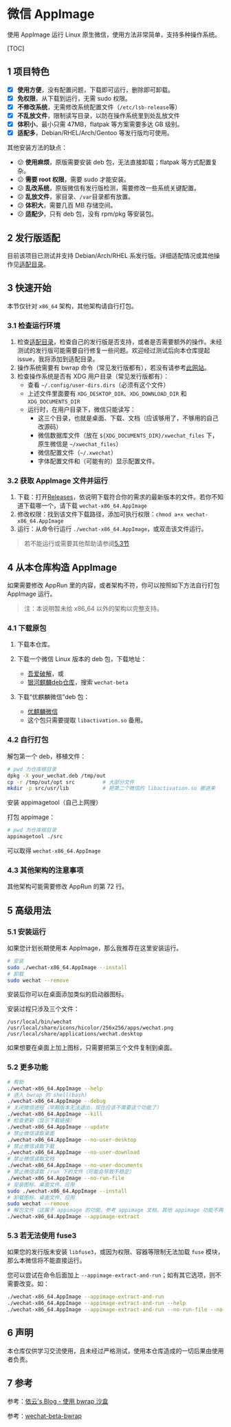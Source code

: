 # 微信 AppImage

使用 AppImage 运行 Linux 原生微信，使用方法非常简单，支持多种操作系统。

[TOC]

## 1 项目特色

- [x] **使用方便**，没有配置问题，下载即可运行，删除即可卸载。
- [x] **免权限**，从下载到运行，无需 sudo 权限。
- [x] **不修改系统**，无需修改系统配置文件（`/etc/lsb-release`等）
- [x] **不乱放文件**，限制读写目录，以防在操作系统里到处乱放文件
- [x] **体积小**，最小只需 47MB，flatpak 等方案需要多达 GB 级别。
- [x] **适配多**，Debian/RHEL/Arch/Gentoo 等发行版均可使用。

其他安装方法的缺点：

- 😕 **使用麻烦**，原版需要安装 deb 包，无法直接卸载；flatpak 等方式配置复杂。
- 😕 **需要 root 权限**，需要 sudo 才能安装。
- 😕 **乱改系统**，原版微信有发行版检测，需要修改一些系统关键配置。
- 😕 **乱放文件**，家目录、`/var`目录都有放置。
- 😕 **体积大**，需要几百 MB 存储空间。
- 😕 **适配少**，只有 deb 包，没有 rpm/pkg 等安装包。

## 2 发行版适配

目前该项目已测试并支持 Debian/Arch/RHEL 系发行版。详细适配情况或其他操作见[适配目录](./distros.md)。

## 3 快速开始

本节仅针对 `x86_64` 架构，其他架构请自行打包。

### 3.1 检查运行环境

1. 检查[适配目录](./distros.md)，检查自己的发行版是否支持，或者是否需要额外的操作。未经测试的发行版可能需要自行修复一些问题。欢迎经过测试后向本仓库提起 issue，我将添加到适配目录。
2. 操作系统需要有 bwrap 命令（常见发行版都有），若没有请参考[此网站](https://command-not-found.com/bwrap)。
3. 检查操作系统是否有 XDG 用户目录（常见发行版都有）：
   - 查看 `~/.config/user-dirs.dirs`（必须有这个文件）
   - 上述文件里面要有 `XDG_DESKTOP_DIR`、`XDG_DOWNLOAD_DIR` 和 `XDG_DOCUMENTS_DIR`
   - 运行时，在用户目录下，微信只能读写：
     - 这三个目录，也就是桌面、下载、文档（应该够用了，不够用的自己改源码）
     - 微信数据库文件（放在 `${XDG_DOCUMENTS_DIR}/xwechat_files` 下，原生微信是 `~/xwechat_files`）
     - 微信配置文件（`~/.xwechat`）
     - 字体配置文件和（可能有的）显示配置文件。

### 3.2 获取 AppImage 文件并运行

1. 下载：打开[Releases](https://github.com/KZ25T/wechat-appimage/releases)，依说明下载符合你的需求的最新版本的文件。若你不知道下载哪一个，请下载 `wechat-x86_64.AppImage`
2. 修改权限：找到该文件下载路径，添加可执行权限：`chmod a+x wechat-x86_64.AppImage`
3. 运行：从命令行运行 `./wechat-x86_64.AppImage`，或双击该文件运行。

> 若不能运行或需要其他帮助请参阅[5.3节](#53-若无法使用-fuse3)

## 4 从本仓库构造 AppImage

如果需要修改 AppRun 里的内容，或者架构不符，你可以按照如下方法自行打包 AppImage 运行。

> 注：本说明暂未给 x86_64 以外的架构以完整支持。

### 4.1 下载原包

1. 下载本仓库。
2. 下载一个微信 Linux 版本的 deb 包，下载地址：

   - [吾爱破解](https://www.52pojie.cn/thread-1896902-1-1.html)，或
   - [银河麒麟deb仓库](https://archive2.kylinos.cn/deb/kylin/production/PART-V10-SP1/custom/partner/V10-SP1/pool/all/)，搜索 `wechat-beta`

3. 下载“优麒麟微信”deb 包：

   - [优麒麟微信](https://www.ubuntukylin.com/applications/106-cn.html)
   - 这个包只需要提取 `libactivation.so` 备用。

### 4.2 自行打包

解包第一个 deb，移植文件：

```bash
# pwd 为仓库根目录
dpkg -X your_wechat.deb /tmp/out
cp -r /tmp/out/opt src         # 大部分文件
mkdir -p src/usr/lib           # 把第二个微信的 libactivation.so 挪进来
```

安装 appimagetool（自己上网搜）

打包 appimage：

```bash
# pwd 为仓库根目录
appimagetool ./src
```

可以取得 `wechat-x86_64.AppImage`

### 4.3 其他架构的注意事项

其他架构可能需要修改 AppRun 的第 72 行。

## 5 高级用法

### 5.1 安装运行

如果您计划长期使用本 AppImage，那么我推荐在这里安装运行。

```bash
# 安装
sudo ./wechat-x86_64.AppImage --install
# 卸载
sudo wechat --remove
```

安装后你可以在桌面添加类似的启动器图标。

安装过程只涉及三个文件：

```text
/usr/local/bin/wechat
/usr/local/share/icons/hicolor/256x256/apps/wechat.png
/usr/local/share/applications/wechat.desktop
```

如果想要在桌面上加上图标，只需要把第三个文件复制到桌面。

### 5.2 更多功能

```bash
# 帮助
./wechat-x86_64.AppImage --help
# 进入 bwrap 的 shell(bash)
./wechat-x86_64.AppImage --debug
# 关闭微信进程（早期版本无法退出，现在应该不需要这个功能了）
./wechat-x86_64.AppImage --kill
# 检查更新（显示下载链接）
./wechat-x86_64.AppImage --update
# 禁止微信读取桌面
./wechat-x86_64.AppImage --no-user-desktop
# 禁止微信读取下载
./wechat-x86_64.AppImage --no-user-download
# 禁止微信读取文档
./wechat-x86_64.AppImage --no-user-documents
# 禁止微信读取 /run 下的文件（可能会导致不稳定）
./wechat-x86_64.AppImage --no-run-file
# 安装图标、桌面文件、应用
sudo ./wechat-x86_64.AppImage --install
# 卸载图标、桌面文件、应用
sudo wechat --remove
# 解包文件（这属于 appimage 的功能，参考 appimage 文档，其他 appimage 功能不再列出）
./wechat-x86_64.AppImage --appimage-extract
```

### 5.3 若无法使用 fuse3

如果您的发行版未安装 `libfuse3`，或因为权限、容器等限制无法加载 `fuse` 模块，那么本微信将不能直接运行。

您可以尝试在命令后面加上 `--appimage-extract-and-run`；如有其它选项，则不需要改变。如：

```bash
./wechat-x86_64.AppImage --appimage-extract-and-run
./wechat-x86_64.AppImage --appimage-extract-and-run --help
./wechat-x86_64.AppImage --appimage-extract-and-run --no-run-file --no-user-download
```

## 6 声明

本仓库仅供学习交流使用，且未经过严格测试，使用本仓库造成的一切后果由使用者负责。

## 7 参考

参考：[依云's Blog - 使用 bwrap 沙盒](https://blog.lilydjwg.me/2021/8/12/using-bwrap.215869.html)

参考：[wechat-beta-bwrap](https://github.com/lfift/wechat-beta-bwrap)

